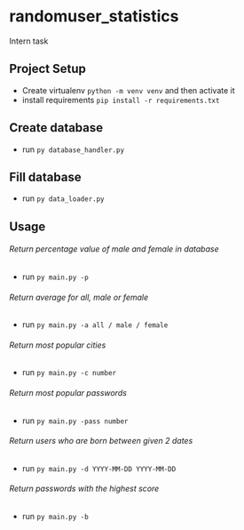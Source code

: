 # randomuser_statistics
Intern task

## Project Setup

- Create virtualenv `python -m venv venv` and then activate it
- install requirements `pip install -r requirements.txt`

## Create database

- run `py database_handler.py`

## Fill database

- run `py data_loader.py`

## Usage

###### Return percentage value of male and female in database
- run `py main.py -p`

###### Return average for all, male or female
- run `py main.py -a all / male / female`

###### Return most popular cities
- run `py main.py -c number`


###### Return most popular passwords
- run `py main.py -pass number`

###### Return users who are born between given 2 dates
- run `py main.py -d YYYY-MM-DD YYYY-MM-DD`

###### Return passwords with the highest score
- run `py main.py -b`
